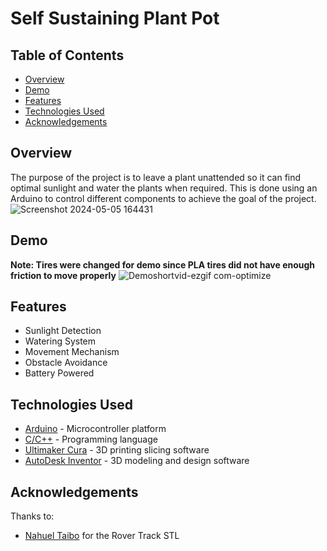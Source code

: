 # Self Sustaining Plant Pot

## Table of Contents
- [Overview](#overview)
- [Demo](#demo)
- [Features](#features)
- [Technologies Used](#technologies-used)
- [Acknowledgements](#acknowledgements)

## Overview
The purpose of the project is to leave a plant unattended so it can find optimal sunlight and water the plants when required. This is done using an Arduino to control different components to achieve the goal of the project.
<br />
![Screenshot 2024-05-05 164431](https://github.com/HajarFarag/Self-Sustaining-Plant-Pot/assets/103531166/f89fc849-bbdb-4ea2-9090-a6cbc9dbd508)


## Demo
**Note: Tires were changed for demo since PLA tires did not have enough friction to move properly**
![Demoshortvid-ezgif com-optimize](https://github.com/HajarFarag/Self-Sustaining-Plant-Pot/assets/103531166/cd4fb2a0-ec69-4c11-bed9-7d6827c7db0e)


## Features
- Sunlight Detection
- Watering System
- Movement Mechanism
- Obstacle Avoidance
- Battery Powered

## Technologies Used
- [Arduino](https://www.arduino.cc/ "Arduino's Homepage") - Microcontroller platform
- [C/C++](https://cplusplus.com/ "Arduino's Homepage") - Programming language
- [Ultimaker Cura](https://ultimaker.com/software/ultimaker-cura/ "Ultimaker Cura's Homepage") - 3D printing slicing software
- [AutoDesk Inventor](https://www.autodesk.com/products/inventor/features "Autodesk Inventor's Homepage") - 3D modeling and design software

## Acknowledgements
Thanks to: 
- [Nahuel Taibo](https://www.thingiverse.com/thing:2804287/ "Nahuel Taibo STL") for the Rover Track STL
